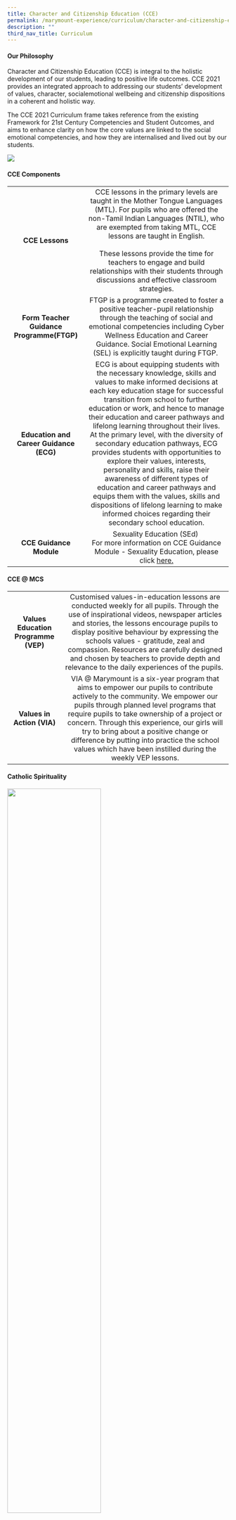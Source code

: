 ```yaml
---
title: Character and Citizenship Education (CCE)
permalink: /marymount-experience/curriculum/character-and-citizenship-education-cce/
description: ""
third_nav_title: Curriculum
---
```

<h4><strong>Our Philosophy</strong></h4>
<p>Character and Citizenship Education (CCE) is integral to the holistic development of our students, leading to positive life outcomes. CCE 2021 provides an integrated approach to addressing our students’ development of values, character, socialemotional wellbeing and citizenship dispositions in a coherent and holistic way.</p>
<p>The CCE 2021 Curriculum frame takes reference from the existing Framework for 21st Century Competencies and Student Outcomes, and aims to enhance clarity on how the core values are linked to the social emotional competencies, and how they are internalised and lived out by our students.</p>
<img src="/images/cce1.jpg">
<h4><strong>CCE Components</strong></h4>
<table>
<tbody>
<tr>
<td style="text-align: center;"><strong>CCE Lessons</strong></td>
<td style="text-align: center;">CCE lessons in the primary levels are taught in the Mother Tongue Languages (MTL). For pupils who are offered the non-Tamil Indian Languages (NTIL), who are exempted from taking MTL, CCE lessons are taught in English.<br><br>These lessons provide the time for teachers to engage and build relationships with their students through discussions and effective classroom strategies.</td>
</tr>
<tr>
<td style="text-align: center;"><strong>Form Teacher Guidance Programme(FTGP)</strong></td>
<td style="text-align: center;">FTGP is a programme created to foster a positive teacher-pupil relationship through the teaching of social and emotional competencies including Cyber Wellness Education and Career Guidance. Social Emotional Learning (SEL) is explicitly taught during FTGP.&nbsp;</td>
</tr>
<tr>
<td style="text-align: center;"><strong>Education and Career Guidance (ECG)</strong></td>
<td style="text-align: center;">&nbsp;ECG is about equipping students with the necessary knowledge, skills and values to make informed decisions at each key education stage for successful transition from school to further education or work, and hence to manage their education and career pathways and lifelong learning throughout their lives. <br>At the primary level, with the diversity of secondary education pathways, ECG provides students with opportunities to explore their values, interests, personality and skills, raise their awareness of different types of education and career pathways and equips them with the values, skills and dispositions of lifelong learning to make informed choices regarding their secondary school education.</td>
</tr>
<tr>
<td style="text-align: center;"><strong>CCE Guidance Module</strong></td>
<td style="text-align: center;">Sexuality Education (SEd)&nbsp;<br>For more information on CCE Guidance Module - Sexuality Education, please click <a href="/marymount-experience/Curriculum/sexualityeducation/">here.
</a></td></tr>
</tbody>
</table>
<h4><strong>CCE @ MCS</strong></h4>
<table>
<tbody>
<tr>
<td style="text-align: center;"><strong>Values Education Programme (VEP)</strong></td>
<td style="text-align: center;">Customised values-in-education lessons are conducted weekly for all pupils. Through the use of inspirational videos, newspaper articles and stories, the lessons encourage pupils to display positive behaviour by expressing the schools values - gratitude, zeal and compassion. Resources are carefully designed and chosen by teachers to provide depth and relevance to the daily experiences of the pupils.&nbsp;</td>
</tr>
<tr>
<td style="text-align: center;"><strong>Values in Action (VIA)</strong></td>
<td style="text-align: center;">VIA @ Marymount is a six-year program that aims to empower our pupils to contribute actively to the community. We empower our pupils through planned level programs that require pupils to take ownership of a project or concern. Through this experience, our girls will try to bring about a positive change or difference by putting into practice the school values which have been instilled during the weekly VEP lessons.</td>
</tr>
</tbody>
</table>
<h4><strong>Catholic Spirituality</strong></h4>
<img src="/images/cce2.png" style="width: 65%;">
<p>Archbishop William Goh mentioned that, “Catholic education seeks to give them a holistic education for life and love; not just for a career, not just for tomorrow, not even for this life on earth only but for eternal life.” It is with this in mind that Marymount Convent School continues to strengthen its Catholic ethos through various programmes and activities to develop girls into Ladies of God and society. Though the programme and activities are compulsory for Catholic pupils, non-Catholic pupils are most welcome to participate. If they do not wish to, silence has to be maintained as a form of respect to those participating.</p>
<p><strong>Catholic Values Education (CVE)<br></strong>The Catechism programme at Marymount is called Catholic Values Education. It is compulsory for all Catholic girls. Non-Catholic pupils are welcome to join the 45 minutes weekly sessions held on Thursday mornings. Pupils who are not in this programme will attend the Values Education Programme (VEP). Though CVE does not prepare Catholic girls for the sacraments, it emphasizes on both the Gospel values as well as the school values for pupils to live out in their daily lives.</p>
<p><strong>Eucharistic Celebration<br></strong>The Eucharist being the highest form of worship, Mass is held weekly on Tuesdays at 7.15 a.m. for those who would like to attend. There are 4 school Masses in a year where the whole school attends together; Opening of the Year, Foundress Day, National Day and Thanksgiving Mass at the end of the year. Mass is also held on Days of Obligation for all Catholics.&nbsp;</p>
<p><strong>Daily Sacred Time<br></strong>At 12 noon daily, a short reflection, prayer or the Angelus is said. The reflections generally follow the Catholic Liturgical Calendar and school values are emphasized during these teachable moments. All pupils are to maintain silence during this Sacred Time.&nbsp;</p>
<p><strong>Prayer and Adoration<br></strong>Each morning begins with a prayer and singing of hymns. A prayer is also said after each recess to thank God for the food received. These prayers are said by pupils from the various levels.&nbsp;</p>
<p>CVE classes are scheduled to go into the Prayer Room for Children’s Eucharistic Adoration (CEA) at least once a semester. CEA sessions are also held weekly during recess. Fifteen minutes into each recess, a bell is rung to gather pupils who are interested to attend the session. These sessions inculcate the importance of being silent and that of reverence in the presence of the Eucharist. Children learn that silence is part of reverence and respect and a form of individual prayer and reflection.&nbsp;</p>
<p><strong>Liturgical Seasons<br></strong>Activities are conducted according to the liturgical seasons; Lent, Easter and Foundress Day. Being a Good Shepherd school, Marymount Convent works closely with the Good Shepherd Organisation in their various activities including their fundraising initiatives and donation of items. For example, as part of almsgiving during Lent, we raise funds for a selected Good Shepherd mission; it could be in Congo, Myanmar or any place in need of assistance. Through these activities, pupils learn to be compassionate towards others and grateful for their blessings.&nbsp;</p>
<h4><strong>National Education (NE)</strong></h4>
<p>The philosophy of MCS’ National Education (NE) is to provide depth in values education and a sense of social responsibility with citizenship taking root in the hearts of our girls. Our National Education activities further provide pupils with the learning experiences to know (facts) and appreciate Singapore. After each selected NE events, pupils are encouraged to reflect and create meanings to their experiences in relation to their roles as daughters of Singapore.</p>
<h4><strong>Key NE Activities @ MCS</strong></h4>
<table border="1" style="border-collapse: collapse; width: 100%;">
<tbody>
<tr>
<td style="width: 33.3807%; text-align: center;"><strong>Total Defence Day</strong></td>
<td style="width: 66.6193%;"><img src="/images/cce3.jpeg"></td>
</tr>
<tr>
<td style="width: 33.3807%; text-align: center;"><strong>Racial Harmony Day</strong></td>
<td style="width: 66.6193%;"><img src="/images/cce4.jpg"></td>
</tr>
<tr>
<td style="width: 33.3807%; text-align: center;"><strong>National Day Celebrations</strong></td>
<td style="width: 66.6193%;"><img src="/images/cce5.jpg"></td>
</tr>
</tbody>
</table>
<h4><strong>NE Ambassadors</strong></h4>
<p>The NE Ambassadors are appointed to champion National Education in the school. The NE Ambassadors lend their support to CCE-organised commemorative events and are the driving force in relating NE messages to the school.</p>
<table border="1" style="border-collapse: collapse; width: 100%;">
<tbody>
<tr>
<td style="width: 63%;"><img src="/images/cce6.jpg"></td>
<td style="width: 37%;"><img src="/images/cce7.jpg"></td>
</tr>
</tbody>
</table>
<h4><strong>Cyber Wellness @ MCS</strong></h4>
<p>Cyber Wellness @ MCS focusses on the well-being of our students as they navigate cyberspace, equipping them with the knowledge and skills to harness the power of ICT for positive purposes, maintain a positive presence in cyberspace, and be safe and responsible users of ICT.&nbsp;</p>
<p>Cyber Wellness Education is conducted through CCE lessons during curriculum time, school-based sharing and initiatives, and learning opportunities beyond school curriculum time.</p>
<img src="/images/cce8.png">